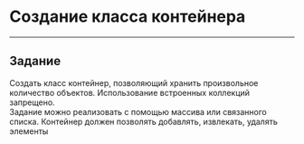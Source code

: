 # Создание класса контейнера

---

## Задание

Создать класс контейнер, позволяющий хранить произвольное количество объектов. 
Использование встроенных коллекций запрещено.  
Задание можно реализовать с помощью массива или связанного списка. 
Контейнер должен позволять добавлять, извлекать, удалять элементы